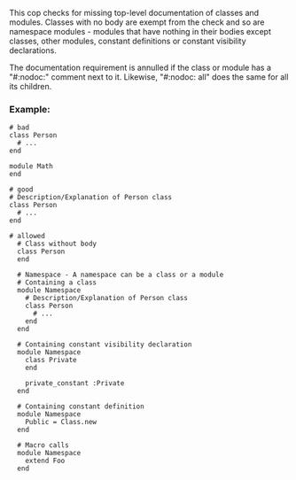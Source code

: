 This cop checks for missing top-level documentation of classes and
modules. Classes with no body are exempt from the check and so are
namespace modules - modules that have nothing in their bodies except
classes, other modules, constant definitions or constant visibility
declarations.

The documentation requirement is annulled if the class or module has
a "#:nodoc:" comment next to it. Likewise, "#:nodoc: all" does the
same for all its children.

### Example:
    # bad
    class Person
      # ...
    end

    module Math
    end

    # good
    # Description/Explanation of Person class
    class Person
      # ...
    end

    # allowed
      # Class without body
      class Person
      end

      # Namespace - A namespace can be a class or a module
      # Containing a class
      module Namespace
        # Description/Explanation of Person class
        class Person
          # ...
        end
      end

      # Containing constant visibility declaration
      module Namespace
        class Private
        end

        private_constant :Private
      end

      # Containing constant definition
      module Namespace
        Public = Class.new
      end

      # Macro calls
      module Namespace
        extend Foo
      end

